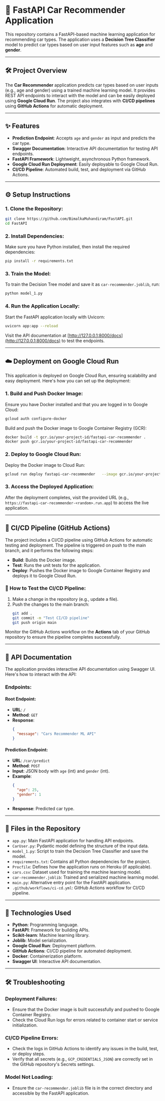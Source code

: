 # 🚗 FastAPI Car Recommender Application

This repository contains a FastAPI-based machine learning application for recommending car types. The application uses a **Decision Tree Classifier** model to predict car types based on user input features such as **age** and **gender**.

---

## 🛠️ Project Overview

The **Car Recommender** application predicts car types based on user inputs (e.g., age and gender) using a trained machine learning model. It provides REST API endpoints to interact with the model and can be easily deployed using **Google Cloud Run**. The project also integrates with **CI/CD pipelines** using **GitHub Actions** for automatic deployment.

---

## ✨ Features

- **Prediction Endpoint**: Accepts `age` and `gender` as input and predicts the car type.
- **Swagger Documentation**: Interactive API documentation for testing API endpoints.
- **FastAPI Framework**: Lightweight, asynchronous Python framework.
- **Google Cloud Run Deployment**: Easily deployable to Google Cloud Run.
- **CI/CD Pipeline**: Automated build, test, and deployment via GitHub Actions.

---

## ⚙️ Setup Instructions

### 1. Clone the Repository:
```bash
git clone https://github.com/BimalkaMuhandiram/FastAPI.git
cd FastAPI
```

### 2. Install Dependencies:
Make sure you have Python installed, then install the required dependencies:
```bash
pip install -r requirements.txt
```

### 3. Train the Model:
To train the Decision Tree model and save it as `car-recommender.joblib`, run:
```bash
python model_1.py
```

### 4. Run the Application Locally:
Start the FastAPI application locally with Uvicorn:
```bash
uvicorn app:app --reload
```
Visit the API documentation at [http://127.0.0.1:8000/docs](http://127.0.0.1:8000/docs) to test the endpoints.

---

## ☁️ Deployment on Google Cloud Run

This application is deployed on Google Cloud Run, ensuring scalability and easy deployment. Here's how you can set up the deployment:

### 1. Build and Push Docker Image:
Ensure you have Docker installed and that you are logged in to Google Cloud:
```bash
gcloud auth configure-docker
```

Build and push the Docker image to Google Container Registry (GCR):
```bash
docker build -t gcr.io/your-project-id/fastapi-car-recommender .
docker push gcr.io/your-project-id/fastapi-car-recommender
```

### 2. Deploy to Google Cloud Run:
Deploy the Docker image to Cloud Run:
```bash
gcloud run deploy fastapi-car-recommender   --image gcr.io/your-project-id/fastapi-car-recommender   --platform managed   --region us-central1   --allow-unauthenticated
```

### 3. Access the Deployed Application:
After the deployment completes, visit the provided URL (e.g., `https://fastapi-car-recommender-<random>.run.app`) to access the live application.

---

## 🔄 CI/CD Pipeline (GitHub Actions)

The project includes a CI/CD pipeline using GitHub Actions for automatic testing and deployment. The pipeline is triggered on push to the main branch, and it performs the following steps:

- **Build**: Builds the Docker image.
- **Test**: Runs the unit tests for the application.
- **Deploy**: Pushes the Docker image to Google Container Registry and deploys it to Google Cloud Run.

### 🧪 How to Test the CI/CD Pipeline:
1. Make a change in the repository (e.g., update a file).
2. Push the changes to the main branch:
   ```bash
   git add .
   git commit -m "Test CI/CD pipeline"
   git push origin main
   ```

Monitor the GitHub Actions workflow on the **Actions** tab of your GitHub repository to ensure the pipeline completes successfully.

---

## 📄 API Documentation

The application provides interactive API documentation using Swagger UI. Here's how to interact with the API:

### Endpoints:

#### Root Endpoint:
- **URL**: `/`
- **Method**: `GET`
- **Response**:
   ```json
   {
     "message": "Cars Recommender ML API"
   }
   ```

#### Prediction Endpoint:
- **URL**: `/car/predict`
- **Method**: `POST`
- **Input**: JSON body with `age` (int) and `gender` (int).
- **Example**:
   ```json
   {
     "age": 25,
     "gender": 1
   }
   ```
- **Response**: Predicted car type.

---

## 📁 Files in the Repository

- `app.py`: Main FastAPI application for handling API endpoints.
- `CarUser.py`: Pydantic model defining the structure of the input data.
- `model_1.py`: Script to train the Decision Tree Classifier and save the model.
- `requirements.txt`: Contains all Python dependencies for the project.
- `Procfile`: Defines how the application runs on Heroku (if applicable).
- `cars.csv`: Dataset used for training the machine learning model.
- `car-recommender.joblib`: Trained and serialized machine learning model.
- `main.py`: Alternative entry point for the FastAPI application.
- `.github/workflows/ci-cd.yml`: GitHub Actions workflow for CI/CD pipeline.

---

## 🔧 Technologies Used

- **Python**: Programming language.
- **FastAPI**: Framework for building APIs.
- **Scikit-learn**: Machine learning library.
- **Joblib**: Model serialization.
- **Google Cloud Run**: Deployment platform.
- **GitHub Actions**: CI/CD pipeline for automated deployment.
- **Docker**: Containerization platform.
- **Swagger UI**: Interactive API documentation.

---

## 🛠️ Troubleshooting

### Deployment Failures:
- Ensure that the Docker image is built successfully and pushed to Google Container Registry.
- Check the Cloud Run logs for errors related to container start or service initialization.

### CI/CD Pipeline Errors:
- Check the logs in GitHub Actions to identify any issues in the build, test, or deploy steps.
- Verify that all secrets (e.g., `GCP_CREDENTIALS_JSON`) are correctly set in the GitHub repository's Secrets settings.

### Model Not Loading:
- Ensure the `car-recommender.joblib` file is in the correct directory and accessible by the FastAPI application.
